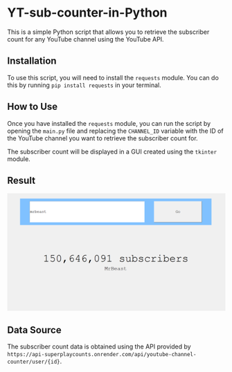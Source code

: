 # YT-sub-counter-in-Python

This is a simple Python script that allows you to retrieve the subscriber count for any YouTube channel using the YouTube API. 

## Installation
To use this script, you will need to install the `requests` module. You can do this by running `pip install requests` in your terminal.

## How to Use
Once you have installed the `requests` module, you can run the script by opening the `main.py` file and replacing the `CHANNEL_ID` variable with the ID of the YouTube channel you want to retrieve the subscriber count for. 

The subscriber count will be displayed in a GUI created using the `tkinter` module.

## Result
![result](/result.png)

## Data Source
The subscriber count data is obtained using the API provided by `https://api-superplaycounts.onrender.com/api/youtube-channel-counter/user/{id}`.
